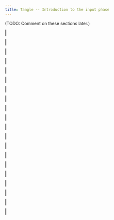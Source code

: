 ```yaml
---
title: Tangle -- Introduction to the input phase
---
```


<style>
object {
    border: 2px solid grey;
    width: 100%;
}
img {
    max-width: 100%;
}
</style>


(TODO: Comment on these sections later.)


<object type="image/svg+xml" data="tangle-123.svg"></object>


<object type="image/svg+xml" data="tangle-124.svg"></object>


<object type="image/svg+xml" data="tangle-125.svg"></object>


<object type="image/svg+xml" data="tangle-126.svg"></object>


<object type="image/svg+xml" data="tangle-127.svg"></object>


<object type="image/svg+xml" data="tangle-128.svg"></object>


<object type="image/svg+xml" data="tangle-129.svg"></object>


<object type="image/svg+xml" data="tangle-130.svg"></object>


<object type="image/svg+xml" data="tangle-131.svg"></object>


<object type="image/svg+xml" data="tangle-132.svg"></object>


<object type="image/svg+xml" data="tangle-133.svg"></object>


<object type="image/svg+xml" data="tangle-134.svg"></object>


<object type="image/svg+xml" data="tangle-135.svg"></object>


<object type="image/svg+xml" data="tangle-136.svg"></object>


<object type="image/svg+xml" data="tangle-137.svg"></object>


<object type="image/svg+xml" data="tangle-138.svg"></object>


<object type="image/svg+xml" data="tangle-139.svg"></object>


<object type="image/svg+xml" data="tangle-140.svg"></object>


<object type="image/svg+xml" data="tangle-141.svg"></object>


<object type="image/svg+xml" data="tangle-142.svg"></object>


